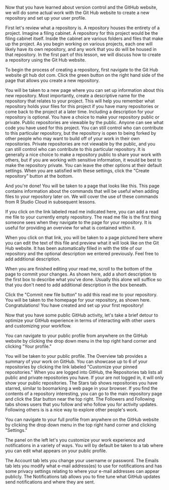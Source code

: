 Now that you have learned about version control and the GitHub website, we will do some actual work with the Git Hub website to create a new repository and set up your user profile.

First let's review what a repository is. A repository houses the entirety of a project. Imagine a filing cabinet. A repository for this project would be the filing cabinet itself. Inside the cabinet are various folders and files that make up the project. As you begin working on various projects, each one will likely have its own repository, and any work that you do will be housed in that repository. In the first part of this lesson, we will discuss how to create a repository using the Git Hub website.

To begin the process of creating a repository, first navigate to the Git Hub website git hub dot com. Click the green button on the right hand side of the page that allows you create a new repository.

You will be taken to a new page where you can set up information about this new repository. Most importantly, create a descriptive name for the repository that relates to your project. This will help you remember what repository holds your files for this project if you have many repositories or come back to the project at a later time. Including a description for your repository is optional. You have a choice to make your repository public or private. Public repositories are viewable by the public. Anyone can see what code you have used for this project. You can still control who can contribute to this particular repository, but the repository is open to being forked by other people who may want to build off of your work in their own repositories. Private repositories are not viewable by the public, and you can still control who can contribute to this particular repository. It is generally a nice choice to make a repository public to share your work with others, but if you are working with sensitive information, it would be best to make the repository private. You can leave the other options at their default settings. When you are satisfied with these settings, click the "Create repository" button at the bottom.

And you're done! You will be taken to a page that looks like this. This page contains information about the commands that will be useful when adding files to your repository later on. We will cover the use of these commands from R Studio Cloud in subsequent lessons.

If you click on the link labeled read me indicated here, you can add a read me file to your currently empty repository. The read me file is the first thing someone sees when they navigate to the page for your repository. It is useful for providing an overview for what is contained within it.

When you click on that link, you will be taken to a page pictured here where you can edit the text of this file and preview what it will look like on the Git Hub website. It has been automatically filled in with the title of our repository and the optional description we entered previously. Feel free to add additional description.

When you are finished editing your read me, scroll to the bottom of the page to commit your changes. As shown here, add a short description to the first box to describe what you've done. Usually this alone will suffice so that you don't need to add additional description in the box beneath.

Click the "Commit new file button" to add this read me to your repository. You will be taken to the homepage for your repository, as shown here. Congratulations! You have created and set up your first repository!

Now that you have some public GitHub activity, let's take a brief detour to optimize your GitHub experience in terms of interacting with other users and customizing your workflow.

You can navigate to your public profile from anywhere on the GitHub website by clicking the drop down menu in the top right hand corner and clicking "Your profile."

You will be taken to your public profile. The Overview tab provides a summary of your work on GitHub. You can showcase up to 6 of your repositories by clicking the link labeled "Customize your pinned repositories." When you are logged into GitHub, the Repositories tab lists all public and private repositories you have. If your are not logged in, it will only show your public repositories. The Stars tab shows repositories you have starred, similar to boomarking a web page in your browser. If you find the contents of a repository interesting, you can go to the main repository page and click the Star button near the top right. The Followers and Following tabs shows users that you follow and who follow you for activity updates. Following others is is a nice way to explore other people's work.

You can navigate to your full profile from anywhere on the GitHub website by clicking the drop down menu in the top right hand corner and clicking "Settings."

The panel on the left let's you customize your work experience and notifications in a variety of ways. You will by default be taken to a tab where you can edit what appears on your public profile.

The Account tab lets you change your username or password. The Emails tab lets you modify what e-mail address(es) to use for notifications and has some privacy settings relating to where your e-mail addresses can appear publicly. The Notifications tab allows you to fine tune what GitHub updates send notifications and where they are sent.
